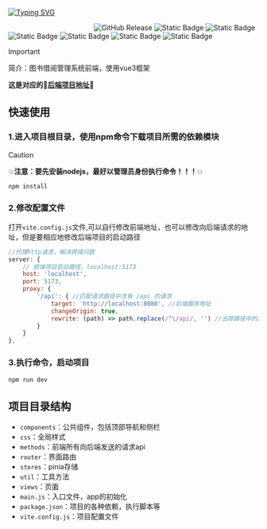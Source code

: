 [![Typing SVG](https://readme-typing-svg.herokuapp.com?font=cascadia+code&size=38&duration=3500&pause=1000&color=00ADFF&center=true&vCenter=true&random=false&width=1000&height=100&lines=Book+lending+management+system;图书借阅管理系统)](https://git.io/typing-svg)

&emsp;&emsp;&emsp;&emsp;&emsp;&emsp;&emsp;&emsp;&emsp;&emsp;&emsp;&emsp;
![GitHub Release](https://img.shields.io/github/v/release/tankingcao/vue3-vite?include_prereleases&display_name=release&labelColor=red&cacheSeconds=3600)
![Static Badge](https://img.shields.io/badge/vue-v3.3.11-blue?style=plastic&logo=vue.js&logoColor=%234FC08D&labelColor=white)
![Static Badge](https://img.shields.io/badge/ElementPlus-v2.3.1-blue?style=plastic&labelColor=white)
![Static Badge](https://img.shields.io/badge/Axios-v1.6.5-white?style=plastic&logo=axios&logoColor=%235A29E4)
![Static Badge](https://img.shields.io/badge/nodejs-blue?logo=node.js&logoColor=green&labelColor=white)
![Static Badge](https://img.shields.io/badge/vite-blue?logo=vite&logoColor=green&labelColor=white)
![Static Badge](https://img.shields.io/badge/pinia-red)

> [!important]
>
> 简介：图书借阅管理系统前端，使用vue3框架
>
> **这是对应的:rocket:[后端项目地址](https://github.com/caolib/java_design)**:rocket:

## 快速使用

### 1.进入项目根目录，使用npm命令下载项目所需的依赖模块

> [!caution]
>
> :boom:**注意：要先安装nodejs，最好以管理员身份执行命令！！！**:boom:

```cmd
npm install
```

### 2.修改配置文件

打开`vite.config.js`文件,可以自行修改前端地址，也可以修改向后端请求的地址，但是要相应地修改后端项目的启动路径

```js
//代理http请求，解决跨域问题
server: {
    // 前端项目启动路径，localhost:5173
    host: 'localhost',
    port: 5173,
    proxy: {
        '/api': { //匹配请求路径中含有 /api 的请求
            target: 'http://localhost:8080', //后端服务地址
            changeOrigin: true,
            rewrite: (path) => path.replace(/^\/api/, '') //去除路径中的/api，还原请求路径
        }
    }
},
```

### 3.执行命令，启动项目

```cmd
npm run dev
```

## 项目目录结构

- `components`：公共组件，包括顶部导航和侧栏
- `css`：全局样式
- `methods`：前端所有向后端发送的请求api
- `router`：界面路由
- `stores`：pinia存储
- `util`：工具方法
- `views`：页面
- `main.js`：入口文件，app的初始化
- `package.json`：项目的各种依赖，执行脚本等
- `vite.config.js`：项目配置文件
